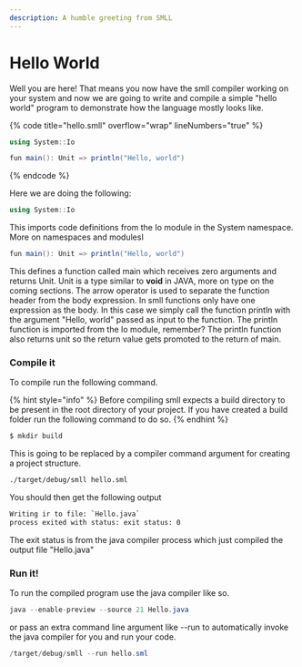 ```yaml
---
description: A humble greeting from SMLL
---
```


# Hello World

Well you are here! That means you now have the smll compiler working on your system and now we are going to write and compile a simple "hello world" program to demonstrate how the language mostly looks like.&#x20;

{% code title="hello.smll" overflow="wrap" lineNumbers="true" %}
```csharp
using System::Io

fun main(): Unit => println("Hello, world")
```
{% endcode %}

Here we are doing the following:

```csharp
using System::Io
```

This imports code definitions from the Io module in the System namespace. More on namespaces and modulesI

```csharp
fun main(): Unit => println("Hello, world")
```

This defines a function called main which receives zero arguments and returns Unit. Unit is a type similar to **void** in JAVA, more on type on the coming sections. The arrow operator is used to separate the function header from the body expression. In smll functions only have one expression as the body. In this case we simply call the function println with the argument "Hello, world" passed as input to the function. The println function is imported from the Io module, remember? The println function also returns unit so the return value gets promoted to the return of main.&#x20;



### Compile it

To compile run the following command.

{% hint style="info" %}
Before compiling smll expects a build directory to be present in the root directory of your project. If you have created a build folder run the following command to do so.&#x20;
{% endhint %}

```bash
$ mkdir build
```

This is going to be replaced by a compiler command argument for creating a project structure.

```bash
./target/debug/smll hello.sml
```

You should then get the following output

```bash
Writing ir to file: `Hello.java`
process exited with status: exit status: 0 
```

The exit status is from the java compiler process which just compiled the output file "Hello.java"

### Run it!

To run the compiled program use the java compiler like so.&#x20;

```java
java --enable-preview --source 21 Hello.java  
```

or pass an extra command line argument like --run to automatically invoke the java compiler for you and run your code.&#x20;

```csharp
/target/debug/smll --run hello.sml
```

&#x20;
